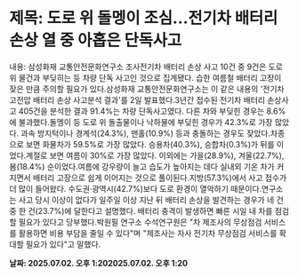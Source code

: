 # **제목: 도로 위 돌멩이 조심…전기차 배터리손상 열 중 아홉은 단독사고**

  내용: 삼성화재 교통안전문화연구소 조사전기차 배터리 손상 사고 10건 중 9건은 도로 위 물건과 부딪히는 등 차량 단독 사고인 것으로 집계됐다. 습한 여름철 배터리 고장이 잦은 만큼 주의할 필요가 있다.삼성화재 교통안전문화연구소는 이 같은 내용의 '전기차 고전압 배터리 손상 사고분석 결과'를 2일 발표했다.3년간 접수된 전기차 배터리 손상사고 405건을 분석한 결과 91.4%는 차량 단독사고였다. 다른 차와 부딪힌 경우는 8.6%에 불과했다.돌멩이 등 도로 위 돌출물이나 낙하물에 부딪힌 경우가 42.3%로 가장 많았다. 과속 방지턱이나 경계석(24.3%), 맨홀(10.9%) 등과 충돌하는 경우도 잦았다.차종으로 보면 화물차가 59.5%로 가장 많았다. 승용차(40.3%), 승합차(0.3%)가 뒤를 이었다.계절로 보면 여름이 30%로 가장 많았다. 이외에는 가을(28.9%), 겨울(22.7%), 봄(18.4%) 순이었다.여름에 강우량이 늘고 습도가 높아지는 데다 실내외 기온 차가 커지면서 배터리 고장으로 쉽게 이어지는 것으로 풀이된다.지방(57.3%)에서 사고 접수가 더 많이 들어왔다. 수도권·광역시(42.7%)보다 도로 환경이 열악하기 때문이다.연구소는 사고 당시 이상이 없다가 일주일 이상 지난 뒤 배터리 손상을 발견하는 경우가 네 건 중 한 건(23.7%)에 달한다고 설명했다. 배터리 충격이 발생하면 빠른 시일 내 차를 점검할 필요가 있다고 당부했다.박원필 연구소 수석연구원은 "차 제조사의 무상점검 서비스를 활용하면 비용 부담을 줄일 수 있다"며 "제조사는 자사 전기차 무상점검 서비스를 확대할 필요가 있다"고 말했다.

  **날짜: 2025.07.02. 오후 1:202025.07.02. 오후 1:20**
